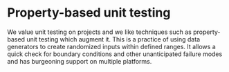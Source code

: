 # Property-based unit testing

We value unit testing on projects and we like techniques such as property-based unit testing which augment it. This is a practice of using data generators to create randomized inputs within defined ranges. It allows a quick check for boundary conditions and other unanticipated failure modes and has burgeoning support on multiple platforms.
